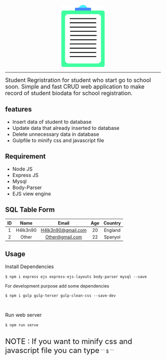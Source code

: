 <p align="center">
    <img width="140" height="200" src="assets/registration_data.png">
</p>

-------------
<font size="4"> 
    Student Regristration for student who start go to school soon. Simple and fast CRUD web application to make record of student biodata for school registration.
</font>

<br>

## features 
- <font size="3">Insert data of student to database</font>
- <font size="3">Update data that already inserted to database</font>
- <font size="3">Delete unnecessary data in database</font>
- <font size="3">Gulpfile to minify css and javascript file</font>

## Requirement 
- <font size="3">Node JS</font>
- <font size="3">Express JS</font>
- <font size="3">Mysql</font>
- <font size="3">Body-Parser</font>
- <font size="3">EJS view engine</font>

## SQL Table Form
| ID | Name | Email | Age | Country |
| :--: | :----: | :-----: | :---: | :-------: |
|  1 | H4Ik3n90 | H4Ik3n90@gmail.com | 20 | England |
|  2 | Other    | Other@gmail.com    | 22 | Spanyol |

## Usage 
<font size="3">Install Dependencies</font>
```
$ npm i express ejs express-ejs-layouts body-parser mysql --save
```
For development purpose add some dependencies
```
$ npm i gulp gulp-terser gulp-clean-css --save-dev 
```
<br>

<font size="3">Run web server</font>
```
$ npm run serve 
```
<br>
<font size="5">NOTE : If you want to minify css and javascript file you can type</font>
```
$ 
```